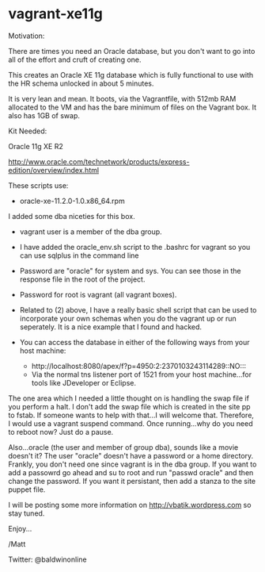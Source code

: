 vagrant-xe11g
=============

Motivation:

There are times you need an Oracle database, but you don't want to go into all of the effort and cruft of creating one.

This creates an Oracle XE 11g database which is fully functional to use with the HR schema unlocked in about 5 minutes.

It is very lean and mean.  It boots, via the Vagrantfile, with 512mb RAM allocated to the VM and has the bare minimum of files on the Vagrant box.
It also has 1GB of swap.

Kit Needed:

Oracle 11g XE R2

http://www.oracle.com/technetwork/products/express-edition/overview/index.html

These scripts use:

- oracle-xe-11.2.0-1.0.x86_64.rpm

I added some dba niceties for this box.

- vagrant user is a member of the dba group.
- I have added the oracle_env.sh script to the .bashrc for vagrant so you can use sqlplus in the command line
- Password are "oracle" for system and sys.  You can see those in the response file in the root of the project.
- Password for root is vagrant (all vagrant boxes).
- Related to (2) above, I have a really basic shell script that can be used to incorporate your own schemas when you do the vagrant up or run seperately.  It is a nice example that I found and hacked.
- You can access the database in either of the following ways from your host machine:

  - http://localhost:8080/apex/f?p=4950:2:2370103243114289::NO:::
  - Via the normal tns listener port of 1521 from your host machine...for tools like JDeveloper or Eclipse.

The one area which I needed a little thought on is handling the swap file if you perform a halt.  I don't add the swap file which is created in the site pp to fstab.  If someone wants to help with that...I will welcome that.  Therefore, I would use a vagrant suspend command. Once running...why do you need to reboot now?  Just do a pause.

Also...oracle (the user and member of group dba), sounds like a movie doesn't it?  The user "oracle" doesn't have a password or a home directory.  Frankly, you don't need one since vagrant is in the dba group.  If you want to add a passowrd go ahead and su to root and run "passwd oracle" and then change the password.  If you want it persistant, then add a stanza to the site puppet file. 

I will be posting some more information on http://vbatik.wordpress.com so stay tuned. 

Enjoy...

/Matt

Twitter: @baldwinonline



